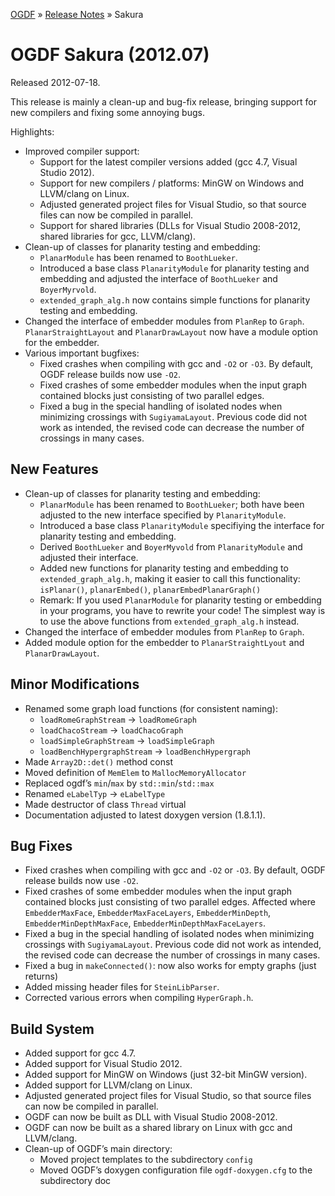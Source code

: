 [OGDF](../../README.md) » [Release Notes](../relnotes.md) » Sakura

# OGDF Sakura (2012.07)

Released 2012-07-18.

This release is mainly a clean-up and bug-fix release,
bringing support for new compilers and fixing some annoying bugs.

Highlights:
 * Improved compiler support:
   * Support for the latest compiler versions added (gcc 4.7, Visual Studio 2012).
   * Support for new compilers / platforms: MinGW on Windows and LLVM/clang on
     Linux.
   * Adjusted generated project files for Visual Studio, so that source files
     can now be compiled in parallel.
   * Support for shared libraries (DLLs for Visual Studio 2008-2012, shared
     libraries for gcc, LLVM/clang).
 * Clean-up of classes for planarity testing and embedding:
   * `PlanarModule` has been renamed to `BoothLueker`.
   * Introduced a base class `PlanarityModule` for planarity testing and
     embedding and adjusted the interface of `BoothLueker` and `BoyerMyrvold`.
   * `extended_graph_alg.h` now contains simple functions for planarity
     testing and embedding.
 * Changed the interface of embedder modules from `PlanRep` to `Graph`.
   `PlanarStraightLayout` and `PlanarDrawLayout` now have a module option for
   the embedder.
 * Various important bugfixes:
   * Fixed crashes when compiling with gcc and `-O2` or `-O3`.
     By default, OGDF release builds now use `-O2`.
   * Fixed crashes of some embedder modules when the input graph contained
     blocks just consisting of two parallel edges.
   * Fixed a bug in the special handling of isolated nodes when minimizing
     crossings with `SugiyamaLayout`. Previous code did not work as intended,
     the revised code can decrease the number of crossings in many cases.

## New Features

 * Clean-up of classes for planarity testing and embedding:
   * `PlanarModule` has been renamed to `BoothLueker`; both have been
     adjusted to the new interface specified by `PlanarityModule`.
   * Introduced a base class `PlanarityModule` specifiying the interface for
     planarity testing and embedding.
   * Derived `BoothLueker` and `BoyerMyvold` from `PlanarityModule` and
     adjusted their interface.
   * Added new functions for planarity testing and embedding to
     `extended_graph_alg.h`, making it easier to call this functionality:
     `isPlanar()`, `planarEmbed()`, `planarEmbedPlanarGraph()`
   * Remark: If you used `PlanarModule` for planarity testing or embedding
     in your programs, you have to rewrite your code! The simplest way is
     to use the above functions from `extended_graph_alg.h` instead.
 * Changed the interface of embedder modules from `PlanRep` to `Graph`.
 * Added module option for the embedder to `PlanarStraightLyout` and
   `PlanarDrawLayout`.

## Minor Modifications

 * Renamed some graph load functions (for consistent naming):
   * `loadRomeGraphStream` → `loadRomeGraph`
   * `loadChacoStream` → `loadChacoGraph`
   * `loadSimpleGraphStream` → `loadSimpleGraph`
   * `loadBenchHypergraphStream` → `loadBenchHypergraph`
 * Made `Array2D::det()` method const
 * Moved definition of `MemElem` to `MallocMemoryAllocator`
 * Replaced ogdf’s `min`/`max` by `std::min`/`std::max`
 * Renamed `eLabelTyp` → `eLabelType`
 * Made destructor of class `Thread` virtual
 * Documentation adjusted to latest doxygen version (1.8.1.1).

## Bug Fixes

 * Fixed crashes when compiling with gcc and `-O2` or `-O3`. By default,
   OGDF release builds now use `-O2`.
 * Fixed crashes of some embedder modules when the input graph contained
   blocks just consisting of two parallel edges. Affected where
   `EmbedderMaxFace`, `EmbedderMaxFaceLayers`, `EmbedderMinDepth`,
   `EmbedderMinDepthMaxFace`, `EmbedderMinDepthMaxFaceLayers`.
 * Fixed a bug in the special handling of isolated nodes when minimizing
   crossings with `SugiyamaLayout`. Previous code did not work as intended,
   the revised code can decrease the number of crossings in many cases.
 * Fixed a bug in `makeConnected()`: now also works for empty graphs (just
   returns)
 * Added missing header files for `SteinLibParser`.
 * Corrected various errors when compiling `HyperGraph.h`.

## Build System

 * Added support for gcc 4.7.
 * Added support for Visual Studio 2012.
 * Added support for MinGW on Windows (just 32-bit MinGW version).
 * Added support for LLVM/clang on Linux.
 * Adjusted generated project files for Visual Studio, so that source files
   can now be compiled in parallel.
 * OGDF can now be built as DLL with Visual Studio 2008-2012.
 * OGDF can now be built as a shared library on Linux with gcc and LLVM/clang.
 * Clean-up of OGDF’s main directory:
   * Moved project templates to the subdirectory `config`
   * Moved OGDF’s doxygen configuration file `ogdf-doxygen.cfg`
     to the subdirectory doc
